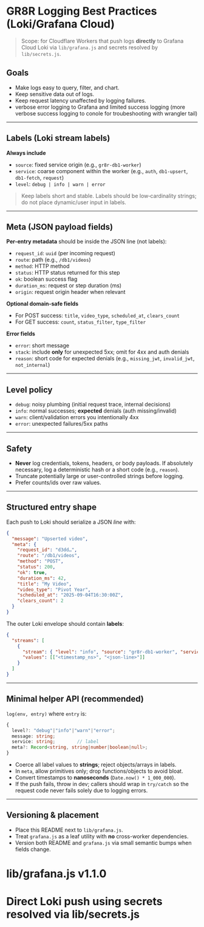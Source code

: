 # GR8R Logging Best Practices (Loki/Grafana Cloud)

> Scope: for Cloudflare Workers that push logs **directly** to Grafana Cloud Loki via `lib/grafana.js` and secrets resolved by `lib/secrets.js`.

## Goals

* Make logs easy to query, filter, and chart.
* Keep sensitive data out of logs.
* Keep request latency unaffected by logging failures.
* verbose error logging to Grafana and limited success logging (more verbose success logging to conole for troubeshooting with wrangler tail)

---

## Labels (Loki stream labels)

**Always include**

* `source`: fixed service origin (e.g., `gr8r-db1-worker`)
* `service`: coarse component within the worker (e.g., `auth`, `db1-upsert`, `db1-fetch`, `request`)
* `level`: `debug | info | warn | error`

> Keep labels short and stable. Labels should be low‑cardinality strings; do not place dynamic/user input in labels.

---

## Meta (JSON payload fields)

**Per-entry metadata** should be inside the JSON line (not labels):

* `request_id`: `uuid` (per incoming request)
* `route`: path (e.g., `/db1/videos`)
* `method`: HTTP method
* `status`: HTTP status returned for this step
* `ok`: boolean success flag
* `duration_ms`: request or step duration (ms)
* `origin`: request origin header when relevant

**Optional domain-safe fields**

* For POST success: `title`, `video_type`, `scheduled_at`, `clears_count`
* For GET success: `count`, `status_filter`, `type_filter`

**Error fields**

* `error`: short message
* `stack`: include **only** for unexpected 5xx; omit for 4xx and auth denials
* `reason`: short code for expected denials (e.g., `missing_jwt`, `invalid_jwt`, `not_internal`)

---

## Level policy

* `debug`: noisy plumbing (initial request trace, internal decisions)
* `info`: normal successes; **expected** denials (auth missing/invalid)
* `warn`: client/validation errors you intentionally 4xx
* `error`: unexpected failures/5xx paths

---

## Safety

* **Never** log credentials, tokens, headers, or body payloads. If absolutely necessary, log a deterministic hash or a short code (e.g., `reason`).
* Truncate potentially large or user-controlled strings before logging.
* Prefer counts/ids over raw values.

---

## Structured entry shape

Each push to Loki should serialize a JSON *line* with:

```json
{
  "message": "Upserted video",
  "meta": {
    "request_id": "d3dd…",
    "route": "/db1/videos",
    "method": "POST",
    "status": 200,
    "ok": true,
    "duration_ms": 42,
    "title": "My Video",
    "video_type": "Pivot Year",
    "scheduled_at": "2025-09-04T16:30:00Z",
    "clears_count": 2
  }
}
```

The outer Loki envelope should contain **labels**:

```json
{
  "streams": [
    {
      "stream": { "level": "info", "source": "gr8r-db1-worker", "service": "db1-upsert" },
      "values": [["<timestamp_ns>", "<json-line>"]]
    }
  ]
}
```

---

## Minimal helper API (recommended)

`log(env, entry)` where `entry` is:

```ts
{
  level?: "debug"|"info"|"warn"|"error";
  message: string;
  service: string;        // label
  meta?: Record<string, string|number|boolean|null>;
}
```

* Coerce all label values to **strings**; reject objects/arrays in labels.
* In `meta`, allow primitives only; drop functions/objects to avoid bloat.
* Convert timestamps to **nanoseconds** (`Date.now() * 1_000_000`).
* If the push fails, throw in dev; callers should wrap in `try/catch` so the request code never fails solely due to logging errors.

---

## Versioning & placement

* Place this README next to `lib/grafana.js`.
* Treat `grafana.js` as a leaf utility with **no** cross-worker dependencies.
* Version both README and `grafana.js` via small semantic bumps when fields change.
  
# lib/grafana.js  v1.1.0
# Direct Loki push using secrets resolved via lib/secrets.js
